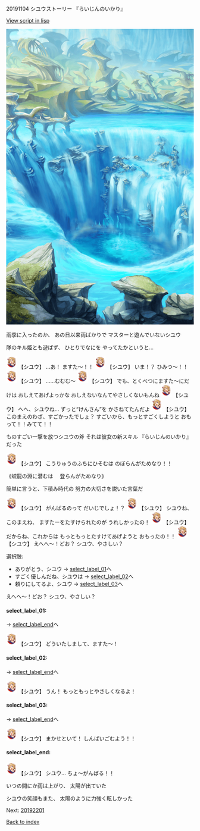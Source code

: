 20191104 シユウストーリー 『らいじんのいかり』

[View script in lisp](../scripts/20191104.txt)

![valley.png](../images/backgrounds/valley.png)

雨季に入ったのか、
あの日以来雨ばかりで
マスターと遊んでいないシユウ

隊のキル姫とも遊ばず、
ひとりでなにを
やってたかというと…

<img src="../images/units/201911.png" alt="201911.png" height="34"/>
【シユウ】
…あ！
ますた～！！

<img src="../images/units/201911.png" alt="201911.png" height="34"/>
【シユウ】
いま！？
ひみつ～！！

<img src="../images/units/201911.png" alt="201911.png" height="34"/>
【シユウ】
……むむむ～

<img src="../images/units/201911.png" alt="201911.png" height="34"/>
【シユウ】
でも、とくべつにますた～にだけは
おしえてあげよっかな
おしえないなんてやさしくないもんね

<img src="../images/units/201911.png" alt="201911.png" height="34"/>
【シユウ】
へへ、シユウね…
ずっと“けんさん”を
かさねてたんだよ

<img src="../images/units/201911.png" alt="201911.png" height="34"/>
【シユウ】
このまえのわざ、すごかったでしょ？
すごいから、もっとすごくしようと
おもって！！みてて！！

ものすごい一撃を放つシユウの斧
それは彼女の新スキル
『らいじんのいかり』だった

<img src="../images/units/201911.png" alt="201911.png" height="34"/>
【シユウ】
こうりゅうのふちにひそむは
のぼらんがためなり！！

《蛟龍の淵に潜むは
　登らんがためなり》

簡単に言うと、下積み時代の
努力の大切さを説いた言葉だ

<img src="../images/units/201911.png" alt="201911.png" height="34"/>
【シユウ】
がんばるのって
だいじでしょ！？

<img src="../images/units/201911.png" alt="201911.png" height="34"/>
【シユウ】
シユウね、このまえね、
ますたーをたすけられたのが
うれしかったの！

<img src="../images/units/201911.png" alt="201911.png" height="34"/>
【シユウ】
だからね、これからは
もっともっとたすけてあげようと
おもったの！！

<img src="../images/units/201911.png" alt="201911.png" height="34"/>
【シユウ】
えへへ～！どお？
シユウ、やさしい？

選択肢:
- ありがとう、シユウ → [select_label_01](#select_label_01)へ
- すごく優しんだね、シユウは → [select_label_02](#select_label_02)へ
- 頼りにしてるよ、シユウ → [select_label_03](#select_label_03)へ

えへへ～！どお？
シユウ、やさしい？

#### select_label_01:
 → [select_label_end](#select_label_end)へ

<img src="../images/units/201911.png" alt="201911.png" height="34"/>
【シユウ】
どういたしまして、ますた～！

#### select_label_02:
 → [select_label_end](#select_label_end)へ

<img src="../images/units/201911.png" alt="201911.png" height="34"/>
【シユウ】
うん！
もっともっとやさしくなるよ！

#### select_label_03:
 → [select_label_end](#select_label_end)へ

<img src="../images/units/201911.png" alt="201911.png" height="34"/>
【シユウ】
まかせといて！
しんぱいごむよう！！

#### select_label_end:

<img src="../images/units/201911.png" alt="201911.png" height="34"/>
【シユウ】
シユウ…
ちょ～がんばる！！

いつの間にか雨は上がり、
太陽が出ていた

シユウの笑顔もまた、
太陽のように力強く眩しかった

Next: [20192201](20192201.md)

[Back to index](index.md)
